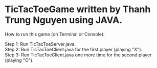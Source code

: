 # TicTacToeGame written by Thanh Trung Nguyen using JAVA.   

How to run this game (on Terminal or Console):    

Step 1: Run TicTacToeServer.java.   
Step 2: Run TicTacToeClient.java for the first player (playing "X").    
Step 3: Run TicTacToeClient.java one more time for the second player (playing "O").    
